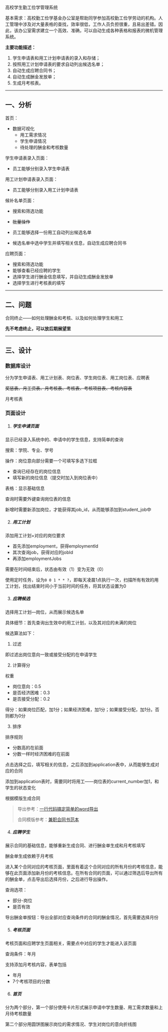 高校学生勤工俭学管理系统  

基本需求：高校勤工俭学基金办公室是帮助同学参加高校勤工俭学劳动的机构。人工管理中涉及对大量表格的查找，效率很低，工作人员负担很重，且易出差错。因此，该办公室需求建立一个高效、准确，可以自动生成各种表格和报表的微机管理系统。

**主要功能描述：**

1) 学生申请表和用工计划申请表的录入和存储；
2) 按照用工计划申请表的要求自动列出候选名单；
3) 自动生成应聘合同书；
4) 自动生成酬金发放单；
5) 生成月考核表。

------

## 一、分析

首页：

- 数据可视化
  - 用工需求情况
  - 学生申请情况
  - 待处理的酬金和考核数量

学生申请表录入页面：

- 员工能够分别录入学生申请表

用工计划申请表录入页面：

- 员工能够分别录入用工计划申请表

候补名单页面：

- 搜索和筛选功能
- ~~批量操作~~

- 员工能够选择一份用工自动列出候选名单
- 候选名单中选中学生并填写相关信息，自动生成应聘合同书

应聘页面：

- 搜索和筛选功能
- 能够查看已经应聘的学生
- 选择学生进行酬金信息填写，并自动生成酬金发放单
- 选择学生进行考核表的填写

------

## 二、问题

合同终止——如何处理酬金和考核、以及如何处理学生和用工

**先不考虑终止，可以放后期展望里**

------

## 三、设计

### 数据库设计

分为学生申请表、用工计划表、岗位表、学生岗位表、用工岗位表、应聘表

~~奖惩表、月工资表、月考核表、考核表、考核项目表、考核内容表~~

月考核表

### 页面设计

1. ##### 学生申请页面

显示已经录入系统中的、申请中的学生信息，支持简单的查询

搜索：学院、专业、学号

操作：岗位意向部分需要一个可填写多选下拉框

- 查询已经存在的岗位信息
- 填写新的岗位信息（提交时加入到岗位表中）

表格：显示基础信息



查询时需要外键查询岗位表的信息

新增时需要新添加岗位，才能获得其job_id，从而能够添加到student_job中

2. ##### 用工计划

添加用工计划+对应的岗位要求

- 首先添加employment，获得employmentId
- 其次查询job，获得对应的jobId
- 再添加employmentJobs



需要在时间结束后，状态由有效（1）变为无效（0）

使用定时任务，设为`0 0 1 * * ?`，即每天凌晨1点执行一次，扫描所有有效的用工计划，找出结束时间小于当前时间的任务，将其状态设置为0



3. ##### 应聘候选

选择用工计划—岗位，从而展示候选名单

具体细节：首先查询出生效中的用工计划，以及其对应的未满的岗位

候选算法如下：

1. 过滤

即过滤出岗位意向一致或接受分配的在申请学生

2. 计算得分

权重

- 岗位意向：0.5
- 是否经济困难：0.3
- 是否接受分配：0.2

得分：如果岗位匹配，加1分；如果经济困难，加1分；如果接受分配，加1分。否则都为0分

3. 排序

排序规则

- 分数高的在前面
- 分数一样时经济困难的在前面



点击选择之后，填写相关的信息，之后添加到application表中，从而能够生成对应的合同

添加到application表时，需要同时将用工——岗位表的current_number加1，和学生的状态变化



根据模版生成合同

> 导出参考：[一行代码搞定简单的word导出](https://developer.aliyun.com/article/634623)
>
> 合同模版参考：[兼职合同书范本](https://www.stefg.org/ImgUpload/files/201410/2014102204121936300.doc)

4. ##### 应聘学生

展示合同的基础信息，能够重新生成合同、进行酬金单生成和月考核填写

酬金单生成依赖于月考核

进入某个合同对应的考核页面，里面有着这个合同对应的所有月份的考核信息，能够在此页面添加新月份的考核信息。在所有合同的页面，可以通过筛选后导出所有的酬金单，点击导出后选择月份，之后进行导出操作。

查询选项：

- 部分-岗位
- 是否有效

导出酬金单按钮：导出全部对应查询条件的合同的酬金情况，首先需要选择月份

5. ##### 考核页面

考核页面和应聘学生页面相关，需要点中对应的学生才能进入该页面

查询条件：年月

支持添加月考核内容，表单包括

- 年月
- 7个考核项目的分数

6. ##### 首页

分为两个部分，第一个部分使用卡片形式展示申请中学生数量、用工需求数量和上月待考核数量

第二个部分用圆饼图展示岗位的需求情况、学生对岗位的意向折线图

